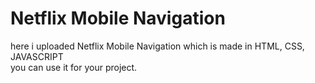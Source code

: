 # Netflix Mobile Navigation 
here i uploaded Netflix Mobile Navigation which is made in HTML, CSS, JAVASCRIPT<br>
you can use it for your project.